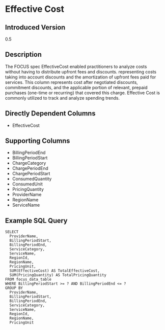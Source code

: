 # Effective Cost

## Introduced Version
0.5

## Description
The FOCUS spec EffectiveCost enabled practitioners to analyze costs without having to distribute upfront fees and discounts.  representing costs taking into account discounts and the amortization of upfront fees paid for services. This column represents cost after negotiated discounts, commitment discounts, and the applicable portion of relevant, prepaid purchases (one-time or recurring) that covered this charge. Effective Cost is commonly utilized to track and analyze spending trends. 

## Directly Dependent Columns
* EffectiveCost

## Supporting Columns
* BillingPeriodEnd
* BillingPeriodStart
* ChargeCategory
* ChargePeriodEnd
* ChargePeriodStart
* ConsumedQuantity
* ConsumedUnit
* PricingQuantity
* ProviderName
* RegionName
* ServiceName

## Example SQL Query
```
SELECT
  ProviderName,
  BillingPeriodStart,
  BillingPeriodEnd,
  ServiceCategory,
  ServiceName,
  RegionId,
  RegionName,
  PricingUnit,
  SUM(EffectiveCost) AS TotalEffectiveCost,
  SUM(PricingQuantity) AS TotalPricingQuantity
FROM focus_data_table
WHERE BillingPeriodStart >= ? AND BillingPeriodEnd <= ?
GROUP BY
  ProviderName,
  BillingPeriodStart,
  BillingPeriodEnd,
  ServiceCategory,
  ServiceName,
  RegionId,
  RegionName,
  PricingUnit
``` 
